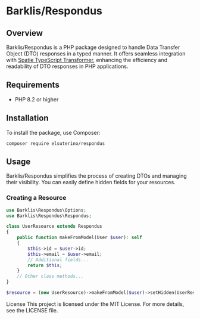 # Barklis/Respondus

## Overview
Barklis/Respondus is a PHP package designed to handle Data Transfer Object (DTO) responses in a typed manner. It offers seamless integration with [Spatie TypeScript Transformer](https://github.com/spatie/typescript-transformer), enhancing the efficiency and readability of DTO responses in PHP applications.

## Requirements
- PHP 8.2 or higher

## Installation
To install the package, use Composer:

```composer require elsuterino/respondus```

## Usage
Barklis/Respondus simplifies the process of creating DTOs and managing their visibility. You can easily define hidden fields for your resources.

### Creating a Resource
```php
use Barklis\Respondus\Options;
use Barklis\Respondus\Respondus;

class UserResource extends Respondus
{
    public function makeFromModel(User $user): self
    {
        $this->id = $user->id;
        $this->email = $user->email;
        // Additional fields...
        return $this;
    }
    // Other class methods...
}

$resource = (new UserResource)->makeFromModel($user)->setHidden(UserResource::class, 'email')->toArray();
```

License
This project is licensed under the MIT License. For more details, see the LICENSE file.
